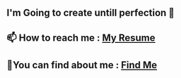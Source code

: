 ## I'm Going to create untill perfection 🤔
📫 How to reach me : [My Resume](https://mohdsohel-07.github.io/mohdsohel-07/)
---
🔭You can find about me : [Find Me](https://mohdsohel-07.github.io/portfolio/)
---

<!--
**mohdsohel-07/mohdsohel-07** is a ✨ _special_ ✨ repository because its `README.md` (this file) appears on your GitHub profile.

Here are some ideas to get you started:

- 🔭 I’m currently working on ...
- 🌱 I’m currently learning ...
- 👯 I’m looking to collaborate on ...
- 🤔 I’m looking for help with ...
- 💬 Ask me about ...
- 📫 How to reach me: ...
- 😄 Pronouns: ...
- ⚡ Fun fact: ...
-->
